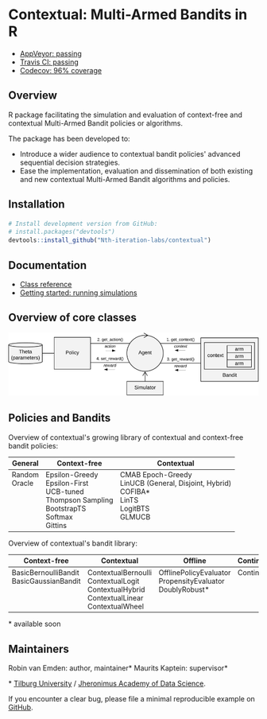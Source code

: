 Contextual: Multi-Armed Bandits in R
====================================

<!--[![lifecycle](https://img.shields.io/badge/lifecycle-maturing-blue.svg?style=flat)](https://tidyverse.org/lifecycle/#maturing) [![AppVeyor Build Status](https://ci.appveyor.com/api/projects/status/github/Nth-iteration-labs/contextual?branch=master&svg=true)](https://ci.appveyor.com/project/robinvanemden/contextual) [![Build Status](https://travis-ci.org/Nth-iteration-labs/contextual.svg?branch=master)](https://travis-ci.org/Nth-iteration-labs/contextual) [![codecov](https://codecov.io/gh/Nth-iteration-labs/contextual/branch/master/graph/badge.svg)](https://codecov.io/gh/Nth-iteration-labs/contextual) [![develVersion](https://img.shields.io/badge/devel%20version-0.9.0-green.svg?style=flat)](https://github.com/Nth-iteration-labs/contextual) [![License: GPL v3](https://img.shields.io/badge/License-GPL%20v3-green.svg)](https://www.gnu.org/licenses/gpl-3.0) [![DOI](https://zenodo.org/badge/114037654.svg)](https://zenodo.org/badge/latestdoi/114037654)-->
<!--[![CRAN\_Status\_Badge](http://www.r-pkg.org/badges/version/contextual)](https://cran.r-project.org/package=contextual) -->

* [AppVeyor: passing](https://ci.appveyor.com/project/robinvanemden/contextual)
* [Travis CI: passing](https://travis-ci.org/Nth-iteration-labs/contextual)
* [Codecov: 96% coverage](https://codecov.io/gh/Nth-iteration-labs/contextual)

Overview
--------

R package facilitating the simulation and evaluation of context-free and contextual Multi-Armed Bandit policies or algorithms. 

The package has been developed to: 

* Introduce a wider audience to contextual bandit policies' advanced sequential decision strategies.
* Ease the implementation, evaluation and dissemination of both existing and new contextual Multi-Armed Bandit algorithms and policies. 

Installation
------------

```r
# Install development version from GitHub:
# install.packages("devtools")
devtools::install_github("Nth-iteration-labs/contextual")
```

Documentation
-------------

* [Class reference](https://nth-iteration-labs.github.io/contextual/reference/index.html)
* [Getting started: running simulations](https://nth-iteration-labs.github.io/contextual/articles/contextual.html)

<!---
* [Blog at Pavlov](https://pavlov.tech/category/contextual/)
-->

Overview of core classes
------------------------

![Contextual's core class diagram](man/figures/cmab_all_large.jpg)

Policies and Bandits
--------------------

Overview of contextual's growing library of contextual and context-free bandit policies:

| General | Context-free | Contextual |
|---------------|-------------------------------------------------------------------------------------------|-------------------------------------------------------------------------------|
| Random<br>  Oracle<br> <br> <br> <br> <br><br>   | Epsilon-Greedy<br>  Epsilon-First<br>  UCB-tuned<br>   Thompson Sampling<br>   BootstrapTS<br>   Softmax<br>   Gittins | CMAB Epoch-Greedy<br>   LinUCB (General, Disjoint, Hybrid)<br>  COFIBA*<br>   LinTS<br>   LogitBTS<br>GLMUCB<br> <br>   |

Overview of contextual's bandit library:

| Context-free  | Contextual | Offline | Continuous |
|------------------------------------------|---------------------------------------------------------------------------------------|------------------------------------------------------------|------------|
| BasicBernoulliBandit<br>  BasicGaussianBandit<br><br> <br> <br>    | ContextualBernoulli<br>  ContextualLogit<br>  ContextualHybrid<br>  ContextualLinear<br>  ContextualWheel | OfflinePolicyEvaluator<br>  PropensityEvaluator<br>   DoublyRobust*<br> <br> <br>   | Continuum <br> <br> <br> <br> <br> |

\* available soon

Maintainers
-----------

Robin van Emden: author, maintainer*
Maurits Kaptein: supervisor*

\* [Tilburg University](https://www.tilburguniversity.edu/) / [Jheronimus Academy of Data Science](https://www.jads.nl/research.html).

If you encounter a clear bug, please file a minimal reproducible example on [GitHub](https://github.com/Nth-iteration-labs/contextual/issues).
